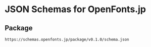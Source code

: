 # JSON Schemas for OpenFonts.jp

## Package

```
https://schemas.openfonts.jp/package/v0.1.0/schema.json
```
